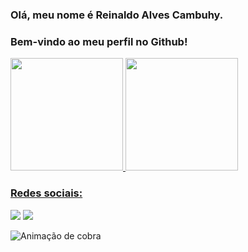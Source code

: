 ### Olá, meu nome é Reinaldo Alves Cambuhy.

### Bem-vindo ao meu perfil no Github!

<div>
  <a href="https://github.com/rcambuhy">
  <img height="180em" src="https://github-readme-stats.vercel.app/api/top-langs/?username=rcambuhy&layout=compact&langs_count=7&theme=dracula"/>
  <img height="180em" src="https://github-readme-stats.vercel.app/api?username=rcambuhy&show_icons=true&theme=dracula&include_all_commits=true&count_private=true"/>
</div>
  
### Redes sociais:

<div>
  <a href="https://instagram.com/rcambuhy" target="_blank"><img src="https://img.shields.io/badge/-Instagram-%23E4405F?style=for-the- badge&logo=instagram&logoColor=white" target="_blank"></a>
  <a href="https://www.linkedin.com/in/reinaldo-alves-cambuhy" target="_blank"><img src="https://img.shields.io/badge/-LinkedIn-%230077B5?style= for-the-badge&logo=linkedin&logoColor=white" target="_blank"></a>   
</div>

  ![Animação de cobra](https://github.com/rcambuhy/rcambuhy/blob/output/github-contribution-grid-snake.svg)
